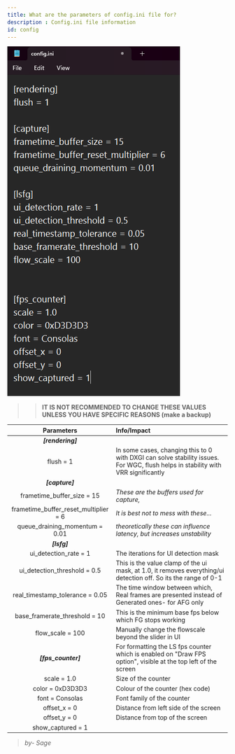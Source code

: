 ```yaml
---
title: What are the parameters of config.ini file for?
description : Config.ini file information
id: config
---
```

![alt-text](assets/Config.png)
	
>> **IT IS NOT RECOMMENDED TO CHANGE THESE VALUES UNLESS YOU HAVE SPECIFIC REASONS (make a backup)**

| Parameters | Info/Impact |
| :---: | :--- |				
| ***[rendering]*** |
| flush = 1	| In some cases, changing this to 0 with DXGI can solve stability issues. For WGC, flush helps in stability with VRR significantly |
| ***[capture]*** |
| frametime_buffer_size = 15 | *These are the buffers used for capture,* |
| frametime_buffer_reset_multiplier = 6	| *It is best not to mess with these...* |
| queue_draining_momentum = 0.01 | *theoretically these can influence latency, but increases unstability* |
| ***[lsfg]*** |   |
| ui_detection_rate = 1 | The iterations for UI detection mask |
| ui_detection_threshold = 0.5 |	This is the value clamp of the ui mask, at 1.0, it removes everything/ui detection off. So its the range of 0-1 |
| real_timestamp_tolerance = 0.05 |	The time window between which, Real frames are presented instead of Generated ones- for AFG only |
| base_framerate_threshold = 10 | This is the minimum base fps below which FG stops working |
| flow_scale = 100 | Manually change the flowscale beyond the slider in UI |		
| ***[fps_counter]***	| For formatting the LS fps counter which is enabled on "Draw FPS option", visible at the top left of the screen |
| scale = 1.0 | Size of the counter  |
| color = 0xD3D3D3 | Colour of the counter (hex code) |			
| font = Consolas | Font family of the counter  |			
| offset_x = 0	| Distance from left side of the screen   |		
| offset_y = 0	| Distance from top of the screen  |		
| show_captured = 1 |   |

> *by- Sage*
